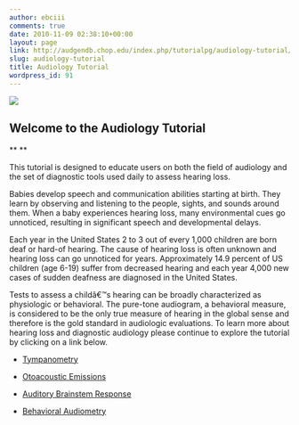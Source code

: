 ```yaml
---
author: ebciii
comments: true
date: 2010-11-09 02:38:10+00:00
layout: page
link: http://audgendb.chop.edu/index.php/tutorialpg/audiology-tutorial/
slug: audiology-tutorial
title: Audiology Tutorial
wordpress_id: 91
---
```


[![](http://audgendb.chop.edu/wp-content/uploads/2010/11/audiogram.gif)](http://audgendb.chop.edu/wp-content/uploads/2010/11/audiogram.gif)


## **Welcome to the Audiology Tutorial**


**
**

This tutorial is designed to educate users on both the field of audiology and the set of diagnostic tools used daily to assess hearing loss.

Babies develop speech and communication abilities starting at birth. They learn by observing and listening to the people, sights, and sounds around them. When a baby experiences hearing loss, many environmental cues go unnoticed, resulting in significant speech and developmental delays.

Each year in the United States 2 to 3 out of every 1,000 children are born deaf or hard-of hearing. The cause of hearing loss is often unknown and hearing loss can go unnoticed for years. Approximately 14.9 percent of US children (age 6-19) suffer from decreased hearing and each year 4,000 new cases of sudden deafness are diagnosed in the United States.

Tests to assess a childâ€™s hearing can be broadly characterized as physiologic or behavioral. The pure-tone audiogram, a behavioral measure, is considered to be the only true measure of hearing in the global sense and therefore is the gold standard in audiologic evaluations. To learn more about hearing loss and diagnostic audiology please continue to explore the tutorial by clicking on a link below.



	
  * [Tympanometry](tympanometry/)

	
  * [Otoacoustic Emissions](otoacoustic-emission/)

	
  * [Auditory Brainstem Response](auditory-brainstem-response/)

	
  * [Behavioral Audiometry](behavioral-audiometry/)


